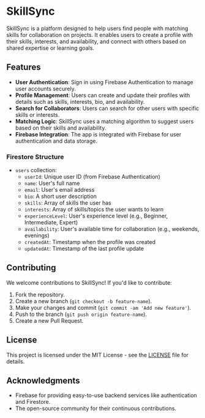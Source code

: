 # SkillSync

SkillSync is a platform designed to help users find people with matching skills for collaboration on projects. It enables users to create a profile with their skills, interests, and availability, and connect with others based on shared expertise or learning goals.

## Features

- **User Authentication**: Sign in using Firebase Authentication to manage user accounts securely.
- **Profile Management**: Users can create and update their profiles with details such as skills, interests, bio, and availability.
- **Search for Collaborators**: Users can search for other users with specific skills or interests.
- **Matching Logic**: SkillSync uses a matching algorithm to suggest users based on their skills and availability.
- **Firebase Integration**: The app is integrated with Firebase for user authentication and data storage.

### Firestore Structure

- `users` collection:
  - `userId`: Unique user ID (from Firebase Authentication)
  - `name`: User's full name
  - `email`: User's email address
  - `bio`: A short user description
  - `skills`: Array of skills the user has
  - `interests`: Array of skills/topics the user wants to learn
  - `experienceLevel`: User's experience level (e.g., Beginner, Intermediate, Expert)
  - `availability`: User's available time for collaboration (e.g., weekends, evenings)
  - `createdAt`: Timestamp when the profile was created
  - `updatedAt`: Timestamp of the last profile update

## Contributing

We welcome contributions to SkillSync! If you'd like to contribute:

1. Fork the repository.
2. Create a new branch (`git checkout -b feature-name`).
3. Make your changes and commit (`git commit -am 'Add new feature'`).
4. Push to the branch (`git push origin feature-name`).
5. Create a new Pull Request.

## License

This project is licensed under the MIT License - see the [LICENSE](./LICENSE) file for details.

## Acknowledgments

- Firebase for providing easy-to-use backend services like authentication and Firestore.
- The open-source community for their continuous contributions.
